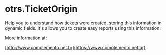 # otrs.TicketOrigin
Help you to understand how tickets were created, storing this information in dynamic fields. It's allows you to create easy reports using this information.


More information at:

[http://www.complemento.net.br](https://www.complemento.net.br)
